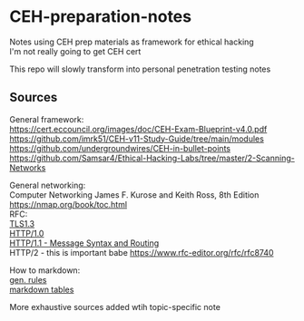 # CEH-preparation-notes
Notes using CEH prep materials as framework for ethical hacking  
I'm not really going to get CEH cert  

This repo will slowly transform into personal penetration testing notes

## Sources
General framework:  
https://cert.eccouncil.org/images/doc/CEH-Exam-Blueprint-v4.0.pdf  
https://github.com/imrk51/CEH-v11-Study-Guide/tree/main/modules  
https://github.com/undergroundwires/CEH-in-bullet-points  
https://github.com/Samsar4/Ethical-Hacking-Labs/tree/master/2-Scanning-Networks

General networking:  
Computer Networking James F. Kurose and Keith Ross, 8th Edition  
https://nmap.org/book/toc.html  
RFC:  
[TLS1.3](https://www.rfc-editor.org/rfc/rfc8446#section-4)  
[HTTP/1.0](https://www.rfc-editor.org/rfc/rfc1945)  
[HTTP/1.1 - Message Syntax and Routing](https://www.rfc-editor.org/rfc/rfc7230)  
HTTP/2 - this is important babe https://www.rfc-editor.org/rfc/rfc8740  


How to markdown:  
[gen. rules](https://github.com/adam-p/markdown-here/wiki/Markdown-Cheatsheet#links)  
[markdown tables](https://tableconvert.com/excel-to-markdown)

More exhaustive sources added wtih topic-specific note  
